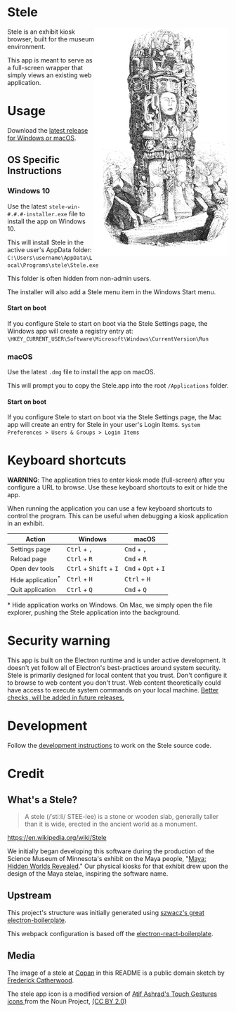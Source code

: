 # Stele

<img align="right" alt="Image of a Maya stele at Copan, by Frederick Catherwood" src="/resources/copan.png" />

Stele is an exhibit kiosk browser, built for the museum environment.

This app is meant to serve as a full-screen wrapper that simply views an existing web application.

# Usage

Download the [latest release for Windows or macOS](https://github.com/scimusmn/stele/releases/latest).

## OS Specific Instructions

### Windows 10
Use the latest `stele-win-#.#.#-installer.exe` file to install the app on Windows 10.

This will install Stele in the active user's AppData folder: `C:\Users\username\AppData\Local\Programs\stele\Stele.exe`

This folder is often hidden from non-admin users. 

The installer will also add a Stele menu item in the Windows Start menu.

#### Start on boot
If you configure Stele to start on boot via the Stele Settings page, the Windows app will create a registry entry at:
`\HKEY_CURRENT_USER\Software\Microsoft\Windows\CurrentVersion\Run`

### macOS
Use the latest `.dmg` file to install the app on macOS.

This will prompt you to copy the Stele.app into the root `/Applications` folder.

#### Start on boot
If you configure Stele to start on boot via the Stele Settings page, the Mac app will create an entry for Stele in your user's Login Items. 
`System Preferences > Users & Groups > Login Items`

# Keyboard shortcuts
**WARNING**: The application tries to enter kiosk mode (full-screen) after you configure a URL to browse. Use these keyboard shortcuts to exit or hide the app.

When running the application you can use a few keyboard shortcuts to control the program. This can be useful when debugging a kiosk application in an exhibit.

| Action                       | Windows | macOS |
| ---                          | ---     | ---   |
| Settings page                | <kbd>Ctrl</kbd> + <kbd>,</kbd> | <kbd>Cmd</kbd> + <kbd>,</kbd> |
| Reload page                  | <kbd>Ctrl</kbd> + <kbd>R</kbd> | <kbd>Cmd</kbd> + <kbd>R</kbd> |
| Open dev tools               | <kbd>Ctrl</kbd> + <kbd>Shift</kbd> + <kbd>I</kbd> | <kbd>Cmd</kbd> + <kbd>Opt</kbd> + <kbd>I</kbd> |
| Hide application<sup>*</sup> | <kbd>Ctrl</kbd> + <kbd>H</kbd> | <kbd>Ctrl</kbd> + <kbd>H</kbd> |
| Quit application             | <kbd>Ctrl</kbd> + <kbd>Q</kbd> | <kbd>Cmd</kbd> + <kbd>Q</kbd> |

\* Hide application works on Windows. On Mac, we simply open the file explorer, pushing the Stele application into the background.

# Security warning
This app is built on the Electron runtime and is under active development. It doesn't yet follow all of Electron's best-practices around system security. Stele is primarily designed for local content that you trust. Don't configure it to browse to web content you don't trust. Web content theoretically could have access to execute system commands on your local machine. [Better checks, will be added in future releases.](https://github.com/scimusmn/stele/issues/20)

# Development
Follow the [development instructions](docs/development.md) to work on the Stele source code.

# Credit
## What's a Stele?
> A stele (/ˈstiːli/ STEE-lee) is a stone or wooden slab, generally taller than it is wide, erected in the ancient world as a monument.

https://en.wikipedia.org/wiki/Stele

We initially began developing this software during the production of the Science Museum of Minnesota's exhibit on the Maya people, "[Maya: Hidden Worlds Revealed](https://www.smm.org/exhibitrental/maya-hidden-worlds-revealed)." Our physical kiosks for that exhibit drew upon the design of the Maya stelae, inspiring the software name.

## Upstream
This project's structure was initially generated using [szwacz's great electron-boilerplate](https://github.com/szwacz/electron-boilerplate).

This webpack configuration is based off the [electron-react-boilerplate](https://github.com/electron-react-boilerplate/electron-react-boilerplate).

## Media
The image of a stele at [Copan](https://uncoveredhistory.com/honduras/copan/the-stelae-of-copan/) in this README is a public domain sketch by [Frederick Catherwood](https://en.wikipedia.org/wiki/Frederick_Catherwood).

The stele app icon is a modified version of [ Atif Ashrad's Touch Gestures icons ](https://thenounproject.com/atifarshad/collection/touch-gestures/) from the Noun Project, [(CC BY 2.0)](https://creativecommons.org/licenses/by/2.0/)
